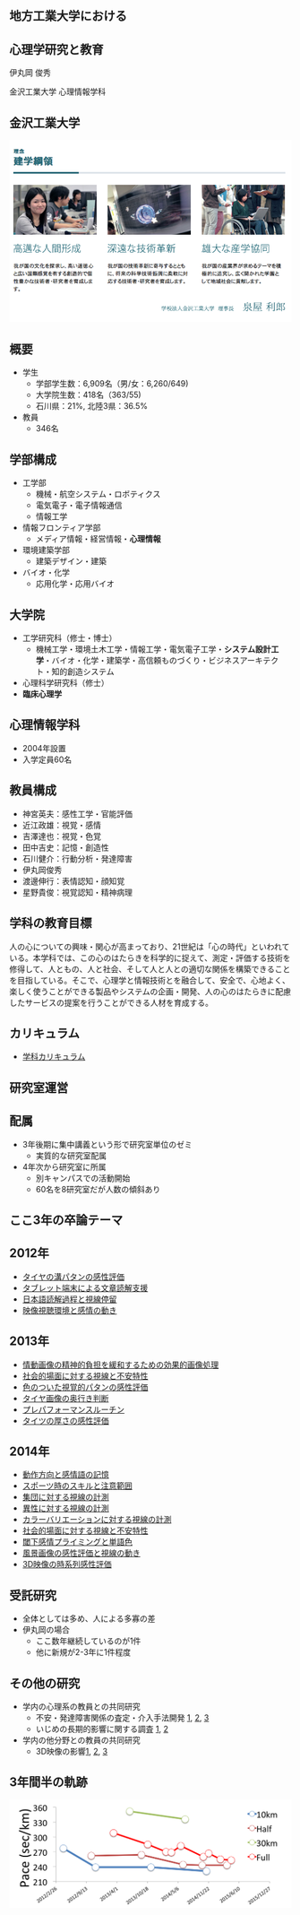 ## 地方工業大学における
## 心理学研究と教育

伊丸岡 俊秀

金沢工業大学 心理情報学科



## 金沢工業大学


![建学](./KIT.png)


## 概要

- 学生
  - 学部学生数：6,909名（男/女：6,260/649)
  - 大学院生数：418名（363/55)
  - 石川県：21%, 北陸3県：36.5%
- 教員
  - 346名


## 学部構成

- 工学部
  - 機械・航空システム・ロボティクス
  - 電気電子・電子情報通信
  - 情報工学
- 情報フロンティア学部
  - メディア情報・経営情報・__心理情報__
- 環境建築学部
  - 建築デザイン・建築
- バイオ・化学
  - 応用化学・応用バイオ


## 大学院

- 工学研究科（修士・博士）
  - 機械工学・環境土木工学・情報工学・電気電子工学・__システム設計工学__・バイオ・化学・建築学・高信頼ものづくり・ビジネスアーキテクト・知的創造システム
- 心理科学研究科（修士）
- __臨床心理学__



## 心理情報学科

- 2004年設置
- 入学定員60名


## 教員構成

- 神宮英夫：感性工学・官能評価
- 近江政雄：視覚・感情
- 吉澤達也：視覚・色覚
- 田中吉史：記憶・創造性
- 石川健介：行動分析・発達障害
- 伊丸岡俊秀
- 渡邊伸行：表情認知・顔知覚
- 星野貴俊：視覚認知・精神病理


## 学科の教育目標

人の心についての興味・関心が高まっており、21世紀は「心の時代」といわれている。本学科では、この心のはたらきを科学的に捉えて、測定・評価する技術を修得して、人ともの、人と社会、そして人と人との適切な関係を構築できることを目指している。そこで、心理学と情報技術とを融合して、安全で、心地よく、楽しく使うことができる製品やシステムの企画・開発、人の心のはたらきに配慮したサービスの提案を行うことができる人材を育成する。


## カリキュラム

- [学科カリキュラム](./psychology-chart.pdf)



## 研究室運営


## 配属

- 3年後期に集中講義という形で研究室単位のゼミ
  - 実質的な研究室配属
- 4年次から研究室に所属
  - 別キャンパスでの活動開始
  - 60名を8研究室だが人数の傾斜あり


## ここ3年の卒論テーマ


## 2012年

- [タイヤの溝パタンの感性評価](./12okada.pdf)
- [タブレット端末による文章読解支援](./12ishimura.pdf)
- [日本語読解過程と視線停留](./12hayashida.pdf)
- [映像視聴環境と感情の動き](./12bushida.pdf)


## 2013年

- [情動画像の精神的負担を緩和するための効果的画像処理](./13sanada.pdf)
- [社会的場面に対する視線と不安特性](./13terasaki.pdf)
- [色のついた視覚的パタンの感性評価](./13hara.pdf)
- [タイヤ画像の奥行き判断](./13saiga.pdf)
- [プレパフォーマンスルーチン](./13futagami.pdf)
- [タイツの厚さの感性評価](./13mitani.pdf)


## 2014年

- [動作方向と感情語の記憶](./14okada.pdf)
- [スポーツ時のスキルと注意範囲](./14isobe.pdf)
- [集団に対する視線の計測](./14morita.pdf)
- [異性に対する視線の計測](./14nishio.pdf)
- [カラーバリエーションに対する視線の計測](./14fukuda.pdf)
- [社会的場面に対する視線と不安特性](./14saikawa.pdf)
- [閾下感情プライミングと単語色](./14maehama.pdf)
- [風景画像の感性評価と視線の動き](./14shimizu.pdf)
- [3D映像の時系列感性評価](./14nakamura.pdf)



## 受託研究

- 全体としては多め、人による多寡の差
- 伊丸岡の場合
  - ここ数年継続しているのが1件
  - 他に新規が2-3年に1件程度



## その他の研究

- 学内の心理系の教員との共同研究
  - 不安・発達障害関係の査定・介入手法開発 [1](https://kaken.nii.ac.jp/d/p/21330161.ja.html), [2](https://kaken.nii.ac.jp/d/p/21243040.ja.html), [3](https://kaken.nii.ac.jp/d/p/23730869.ja.html)
  - いじめの長期的影響に関する調査 [1](http://www.hpsj.org/journal/目次), [2](../2014JSEE/reveal.js/index.html)
- 学内の他分野との教員の共同研究
  - 3D映像の影響[1](https://kaken.nii.ac.jp/d/p/25280102.ja.html), [2](../2014HCS/index.html), [3](../2015AandC/index.html)






## 3年間半の軌跡

![run](./run.png)
